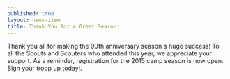 ```yaml
---
published: true
layout: news-item
title: Thank You for a Great Season!
---
```


Thank you all for making the 90th anniversary season a huge success! To all the
Scouts and Scouters who attended this year, we appreciate your support. As a
reminder, registration for the 2015 camp season is now open.
[Sign your troop up today!](http://www.ctrivers.org/Events/Unitsignupfor2015BoyScoutSummerCamp).
